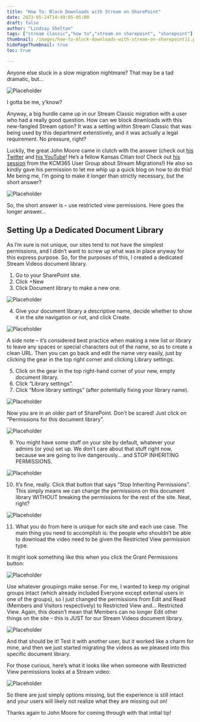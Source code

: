```yaml
---
title: "How To: Block Downloads with Stream on SharePoint"
date: 2023-05-24T14:49:05-05:00
draft: false
author: "Lindsay Shelton"
tags: ["stream classic","how to","stream on sharepoint", "sharepoint"]
thumbnail: /images/how-to-block-downloads-with-stream-on-sharepoint11.png
hidePageThumbnail: true
toc: true

---
```


Anyone else stuck in a slow migration nightmare? That may be a tad dramatic, but…

![Placeholder](/images/how-to-block-downloads-with-stream-on-sharepoint1.jpg)

I gotta be me, y’know?

Anyway, a big hurdle came up in our Stream Classic migration with a user who had a really good question. How can we block downloads with this new-fangled Stream option? It was a setting within Stream Classic that was being used by this department extenstively, and it was actually a legal requirement. No pressure, right?

Luckily, the great John Moore came in clutch with the answer (check out <a href="https://twitter.com/john_moore">his Twitter</a> and <a href="https://t.co/mClkS3tu4n">his YouTube</a>! He’s a fellow Kansas Citian too! Check out <a href="https://kco365.wordpress.com/past-events/">his session</a> from the KCM365 User Group about Stream Migrations!) He also so kindly gave his permission to let me whip up a quick blog on how to do this! Me being me, I’m going to make it longer than strictly necessary, but the short answer?

![Placeholder](/images/how-to-block-downloads-with-stream-on-sharepoint2.jpg)

So, the short answer is – use restricted view permissions. Here goes the longer answer…

## Setting Up a Dedicated Document Library
As I’m sure is not unique, our sites tend to not have the simplest permissions, and I didn’t want to screw up what was in place anyway for this express purpose. So, for the purposes of this, I created a dedicated Stream Videos document library.

1. Go to your SharePoint site.
2. Click +New
3. Click Document library to make a new one.

![Placeholder](/images/how-to-block-downloads-with-stream-on-sharepoint3.png)

4. Give your document library a descriptive name, decide whether to show it in the site navigation or not, and click Create.

![Placeholder](/images/how-to-block-downloads-with-stream-on-sharepoint4.png)

A side note – it’s considered best practice when making a new list or library to leave any spaces or special characters out of the name, so as to create a clean URL. Then you can go back and edit the name very easily, just by clicking the gear in the top right corner and clicking Library settings.

5. Click on the gear in the top right-hand corner of your new, empty document library.
6. Click “Library settings”.
7. Click “More library settings” (after potentially fixing your library name).

![Placeholder](/images/how-to-block-downloads-with-stream-on-sharepoint5.png)

Now you are in an older part of SharePoint. Don’t be scared! Just click on “Permissions for this document library”.

![Placeholder](/images/how-to-block-downloads-with-stream-on-sharepoint6.png)

9. You might have some stuff on your site by default, whatever your admins (or you) set up. We don’t care about that stuff right now, because we are going to live dangerously… and STOP INHERITING PERMISSIONS.

![Placeholder](/images/how-to-block-downloads-with-stream-on-sharepoint7.jpg)

10. It’s fine, really. Click that button that says “Stop Inheriting Permissions”. This simply means we can change the permissions on this document library WITHOUT breaking the permissions for the rest of the site. Neat, right?

![Placeholder](/images/how-to-block-downloads-with-stream-on-sharepoint8.png)

11. What you do from here is unique for each site and each use case. The main thing you need to accomplish is: the people who shouldn’t be able to download the video need to be given the Restricted View permission type.

It might look something like this when you click the Grant Permissions button:

![Placeholder](/images/how-to-block-downloads-with-stream-on-sharepoint9.png)

Use whatever groupings make sense. For me, I wanted to keep my original groups intact (which already included Everyone except external users in one of the groups), so I just changed the permissions from Edit and Read (Members and Visitors respectively) to Restricted View and… Restricted View. Again, this doesn’t mean that Members can no longer Edit other things on the site – this is JUST for our Stream Videos document library.

![Placeholder](/images/how-to-block-downloads-with-stream-on-sharepoint10.png)

And that should be it! Test it with another user, but it worked like a charm for mine, and then we just started migrating the videos as we pleased into this specific document library.

For those curious, here’s what it looks like when someone with Restricted View permissions looks at a Stream video:

![Placeholder](/images/how-to-block-downloads-with-stream-on-sharepoint11.png)

So there are just simply options missing, but the experience is still intact and your users will likely not realize what they are missing out on!

Thanks again to John Moore for coming through with that initial tip!

<!-- Google tag (gtag.js) -->
<script async src="https://www.googletagmanager.com/gtag/js?id=G-CN3PDT3T20"></script>
<script>
  window.dataLayer = window.dataLayer || [];
  function gtag(){dataLayer.push(arguments);}
  gtag('js', new Date());

  gtag('config', 'G-CN3PDT3T20');
</script>
